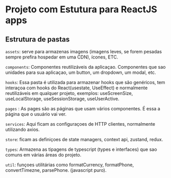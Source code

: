 # Projeto com Estutura para ReactJS apps


## Estrutura de pastas

`assets`: serve para armazenas imagens (imagens leves, se forem pesadas sempre prefira hospedar em uma CDN), ícones, ETC.

`components`: Componentes reutilizáveis da aplicaçao. Componentes que sao unidades para sua aplicaçao, um button, um dropdown, um modal, etc.

`hooks`: Essa pasta é utilizada para armazenar hooks que são genéricos, tem interaçoa com hooks do React(usestate, UseEffect) e normalmente reutilizáveis em qualquer projeto, exemplos: useScreenSize, useLocalStorage, useSessionStorage, useUserActive.


`pages` : As pages são as páginas que usam vários componentes. É essa a página que o usuário vai ver.

`services`: Aqui ficam as configuraçoes de HTTP clientes, normalmente utilizando axios.

`store`: ficam as definiçoes de state managers, context api, zustand, redux.

`types`: Armazena as tipagens de typescript (types e interfaces) que sao comuns em várias áreas do projeto.

`util`: funçoes utilitárias como formatCurrency, formatPhone, convertTimezne, parsePhone. (javascript puro).